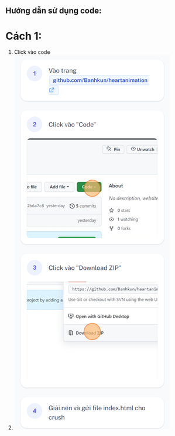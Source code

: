 ## Hướng dẫn sử dụng code:
# Cách 1:
1. Click vào code 
2. ![Alt text](Tutorial.png?raw=true "Title")
